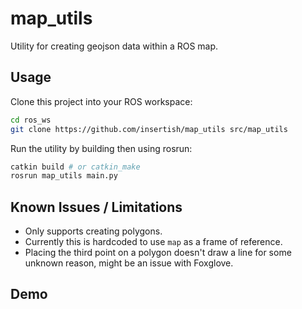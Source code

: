 # map_utils

Utility for creating geojson data within a ROS map.

## Usage

Clone this project into your ROS workspace:

```bash
cd ros_ws
git clone https://github.com/insertish/map_utils src/map_utils
```

Run the utility by building then using rosrun:

```bash
catkin build # or catkin_make
rosrun map_utils main.py
```

## Known Issues / Limitations

- Only supports creating polygons.
- Currently this is hardcoded to use `map` as a frame of reference.
- Placing the third point on a polygon doesn't draw a line for some unknown reason, might be an issue with Foxglove.

## Demo


